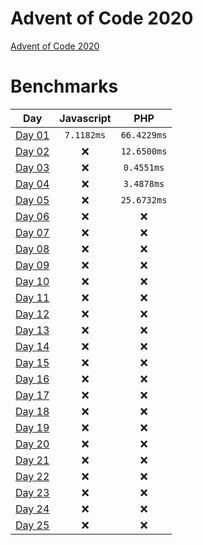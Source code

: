 # Advent of Code 2020

[Advent of Code 2020](https://adventofcode.com/2020)

# Benchmarks

| Day | Javascript | PHP |
|:-------------:|:-------------:|:-------------:|
| [Day 01](Day_01) | `7.1182ms` | `66.4229ms` |
| [Day 02](Day_02) | :x: | `12.6500ms` |
| [Day 03](Day_03) | :x: | `0.4551ms` |
| [Day 04](Day_04) | :x: | `3.4878ms` |
| [Day 05](Day_05) | :x: | `25.6732ms` |
| [Day 06](Day_06) | :x: | :x: |
| [Day 07](Day_07) | :x: | :x: |
| [Day 08](Day_08) | :x: | :x: |
| [Day 09](Day_09) | :x: | :x: |
| [Day 10](Day_10) | :x: | :x: |
| [Day 11](Day_11) | :x: | :x: |
| [Day 12](Day_12) | :x: | :x: |
| [Day 13](Day_13) | :x: | :x: |
| [Day 14](Day_14) | :x: | :x: |
| [Day 15](Day_15) | :x: | :x: |
| [Day 16](Day_16) | :x: | :x: |
| [Day 17](Day_17) | :x: | :x: |
| [Day 18](Day_18) | :x: | :x: |
| [Day 19](Day_19) | :x: | :x: |
| [Day 20](Day_20) | :x: | :x: |
| [Day 21](Day_21) | :x: | :x: |
| [Day 22](Day_22) | :x: | :x: |
| [Day 23](Day_23) | :x: | :x: |
| [Day 24](Day_24) | :x: | :x: |
| [Day 25](Day_25) | :x: | :x: |

